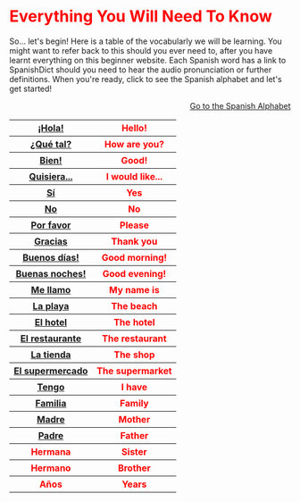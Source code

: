 
<p lang="ru">

<h1 style="color:red;"> Everything You Will Need To Know </h1>
<p>
<p> So... let's begin! Here is a table of the vocabularly we will be learning. You might want to refer back to this should you ever need to, after you have learnt everything on this beginner website. Each Spanish word has a link to SpanishDict should you need to hear the audio pronunciation or further definitions. When you're ready, click to see the Spanish alphabet and let's get started! </p>

<p>
  <a style="float:right;" href="TheAlphabet.html" class="btn2"> Go to the Spanish Alphabet</a>
  </p> 
  <div style="clear:both;"> </div>

<table style="color:red;"> 
  <tr> 
    <th> <a href="http://www.spanishdict.com/translate/hello">¡Hola!</a> </th>
    <th> Hello! </th> 
  </tr> 
  <tr>
    <th> <a href="http://www.spanishdict.com/translate/que%20tal"> ¿Qué tal? </a></th>
    <th> How are you? </th> 
  </tr> 
  <tr> 
    <th> <a href="http://www.spanishdict.com/translate/bien">Bien! </a></th>
    <th> Good! </th>
  </tr> 
  <tr>  
    <th> <a href="http://www.spanishdict.com/translate/quisiera">Quisiera...</a></th> 
    <th> I would like... </th> 
    </tr> 
  <tr> 
    <th> <a href="http://www.spanishdict.com/translate/yes">Sí</a></th>
    <th> Yes </th>
  </tr>
   <tr> 
     <th> <a href="http://www.spanishdict.com/translate/no">No</a></th>
    <th> No </th>
  </tr>
   <tr> 
     <th> <a href="http://www.spanishdict.com/translate/por%20favor">Por favor</a></th>
    <th> Please </th>
  </tr>
   <tr> 
     <th> <a href="http://www.spanishdict.com/translate/thank%20you">Gracias </a></th>
    <th> Thank you </th>
  </tr>
   <tr> 
     <th> <a href="http://www.spanishdict.com/translate/buenos%20dias">Buenos días!</a></th>
    <th> Good morning! </th>
  </tr>
  <tr> 
    <th> <a href="http://www.spanishdict.com/translate/buenas%20noches">Buenas noches!</a></th>
    <th> Good evening! </th>
  </tr>
  <tr> 
    <th> <a href="http://www.spanishdict.com/translate/my%20name%20is">Me llamo</a></th>
    <th> My name is </th>
  </tr>
  <tr> 
    <th> <a href="http://www.spanishdict.com/translate/beach">La playa </a></th>
    <th> The beach </th>
  </tr>
  <tr> 
    <th> <a href="http://www.spanishdict.com/translate/hotel">El hotel</a></th>
    <th> The hotel </th>
  </tr>
  <tr> 
    <th> <a href="http://www.spanishdict.com/translate/restaurant">El restaurante</a></th>
    <th> The restaurant </th>
  </tr>
    <tr> 
      <th> <a href="http://www.spanishdict.com/translate/shop">La tienda </a></th>
    <th> The shop </th>
  </tr>
    <tr> 
      <th> <a href="http://www.spanishdict.com/translate/supermarket">El supermercado </a></th>
    <th> The supermarket </th>
  </tr>
    <tr> 
      <th> <a href="http://www.spanishdict.com/translate/i%20have">Tengo </a></th>
    <th> I have </th>
  </tr>
    <tr> 
      <th> <a href="http://www.spanishdict.com/translate/family">Familia </a></th>
    <th> Family </th>
  </tr>
    <tr> 
      <th> <a href="">Madre </a></th>
    <th> Mother </th>
  </tr>
    <tr> 
    <th> <a href="">Padre </</th>
    <th> Father </th>
  </tr>
    <tr> 
    <th> Hermana </th>
    <th> Sister </th>
  </tr>
    <tr> 
    <th> Hermano </th>
    <th> Brother </th>
  </tr>
   <tr> 
    <th> Años </th>
    <th> Years </th>
  </tr>
   

  

  
  
  
  
  
  
  
  
  
      
